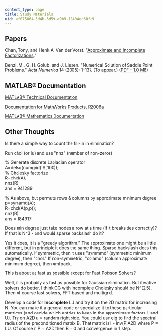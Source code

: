 ```yaml
---
content_type: page
title: Study Materials
uid: af075064-5d4b-3d59-a9b9-10404ec68fc9
---
```


Papers
------

Chan, Tony, and Henk A. Van der Vorst. "[Approximate and Incomplete Factorizations](https://doi.org/10.1007/978-94-011-5412-3_6)."

Benzi, M., G. H. Golub, and J. Liesen. "Numerical Solution of Saddle Point Problems." _Acta Numerica_ 14 (2005): 1-137. (To appear.) ([PDF - 1.0 MB](http://www.mathcs.emory.edu/~benzi/Web_papers/bgl05.pdf))

MATLAB® Documentation
---------------------

[MATLAB® Technical Documentation](http://www.mathworks.com/access/helpdesk/help/techdoc/matlab.shtml)

[Documentation for MathWorks Products, R2006a](https://www.mathworks.com/help/doc-archives.html)

[MATLAB® Mathematics Documentation](https://www.mathworks.com/help/matlab/)

Other Thoughts
--------------

Is there a simple way to count the fill-in in elimination?

Run chol (or lu) and use "nnz" (number of non-zeros)

% Generate discrete Laplacian operator  
A=delsq(numgrid('S',100));  
% Cholesky factorize  
R=chol(A);  
nnz(R)  
ans = 941289  
  
% As above, but permute rows & columns by approximate minimum degree  
p=symamd(A);  
R=chol(A(p,p));  
nnz(R)  
ans = 184917

Does min degree just take nodes a row at a time (if it breaks ties correctly)? If that is N^3 - and would sparse backslash do it?

Yes it does, it is a "greedy algorithm." The approximate one might be a little different, but in principle it does the same thing. Sparse backslash does this automatically. If symmetric, then it uses "symmmd" (symmetric minimum degree), then "chol." If non-symmetric, "colamd" (column approximate minimum degree), then umfpack.

This is about as fast as possible except for Fast Poisson Solvers?

Well, it is probably as fast as possible for Gaussian elimination. But iterative solvers do better, I think CG with Incomplete Cholesky should be N^(2.5). Then of course fast solvers, FFT-based and multigrid.

Develop a code for **Incomplete** LU and try it on the 2D matrix for increasing N. You can make it a general code or specialize it to these particular matrices (and decide which entries to keep in the approximate factors L and U). Try on A2D u = random right side. You could use eig to find the spectral radius of the preconditioned matrix B. That matrix is I - inv(P)A2D where P ≈ LU. Of course if P = A2D then B = 0 and convergence in 1 step.